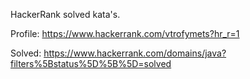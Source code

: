 HackerRank solved kata's.

Profile: https://www.hackerrank.com/vtrofymets?hr_r=1

Solved: https://www.hackerrank.com/domains/java?filters%5Bstatus%5D%5B%5D=solved

